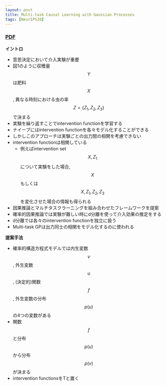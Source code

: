 ```yaml
---
layout: post
title: Multi-task Causal Learning with Gaussian Processes 
tags: [NeurIPS20]
---
```


### [PDF](https://papers.nips.cc/paper/2020/file/45c166d697d65080d54501403b433256-Paper.pdf)
**イントロ**
- 意思決定において介入実験が重要
- 図1のように収穫量 $$Y$$は肥料 $$X$$, 異なる時刻における虫の率 $$Z=\{Z_1,Z_2,Z_3\}$$で決まる
- 実験を繰り返すことでintervention functionを学習する
- ナイーブにはintervention functionを各々モデル化することができる
- しかしこのアプローチは実験ごとの出力間の相関を考慮できない
- intervention functionは相関している
  - 例えばintervention set $${X, Z_1}$$について実験をした場合, $$X$$もしくは $${X, Z_1, Z_2, Z_3}$$を変化させた場合の情報も得られる
- 因果推論とマルチタスクラーニングを組み合わせたフレームワークを提案
- 確率的因果推論では実験が難しい時にd分離を使って介入効果の推定をする
- d分離では各々のintervention functionを独立に扱う
- Multi-task GPは出力同士の相関をモデル化するのに使われる

**提案手法**
- 確率的構造方程式モデルでは内生変数 $$v$$, 外生変数 $$u$$, (決定的)関数 $$f$$, 外生変数の分布 $$p(u)$$の4つの変数がある
- 関数$$f$$と分布$$p(u)$$から分布$$p(v)$$が決まる
- intervention functionsをTと置く

